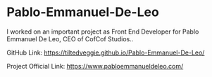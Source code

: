 # Pablo-Emmanuel-De-Leo
I worked on an important project as Front End Developer for Pablo Emmanuel De Leo, CEO of CofCof Studios..

GitHub Link: https://tiltedveggie.github.io/Pablo-Emmanuel-De-Leo/

Project Official Link: https://www.pabloemmanueldeleo.com/
